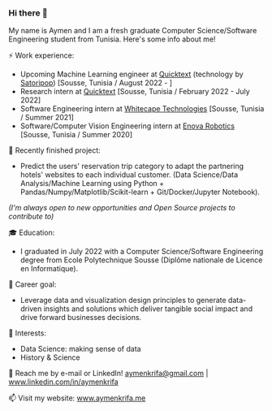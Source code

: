 ### Hi there 👋

My name is Aymen and I am a fresh graduate Computer Science/Software Engineering student from Tunisia. Here's some info about me!

⚡ Work experience:
- Upcoming Machine Learning engineer at <a href="https://www.quicktext.im/">Quicktext</a> (technology by <a href="https://www.satoripop.com/">Satoripop</a>) [Sousse, Tunisia / August 2022 - ]
- Research intern at <a href="https://www.quicktext.im/">Quicktext</a> [Sousse, Tunisia / February 2022 - July 2022]
- Software Engineering intern at <a href="https://www.whitecapetech.com/">Whitecape Technologies</a> [Sousse, Tunisia / Summer 2021]
- Software/Computer Vision Engineering intern at <a href="https://www.enovarobotics.eu/">Enova Robotics</a> [Sousse, Tunisia / Summer 2020]

🔭 Recently finished project: 
- Predict the users' reservation trip category to adapt the partnering hotels' websites to each individual customer. (Data Science/Data Analysis/Machine Learning using Python + Pandas/Numpy/Matplotlib/Scikit-learn + Git/Docker/Jupyter Notebook).

*(I'm always open to new opportunities and Open Source projects to contribute to)*

:mortar_board: Education:
- I graduated in July 2022 with a Computer Science/Software Engineering degree from Ecole Polytechnique Sousse (Diplôme nationale de Licence en Informatique).

:dart: Career goal:
- Leverage data and visualization design principles to generate data-driven insights and solutions which deliver tangible social impact and drive forward businesses decisions.

🌱 Interests:
- Data Science: making sense of data
- History & Science

💬 Reach me by e-mail or LinkedIn! aymenkrifa@gmail.com | www.linkedin.com/in/aymenkrifa

📫 Visit my website: www.aymenkrifa.me
